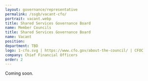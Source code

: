 ```yaml
---
layout: governance/representative
permalink: /ssgb/vacant-cfo/
portrait: vacant.webp
title: Shared Services Governance Board
name: Member Councils
title: Shared Services Governance Board
name: Vacant
position: 
department: TBD
logo: 1-cfo.svg | https://www.cfo.gov/about-the-council/ | CFOC
company: Chief Financial Officers
order: 2
---
```


Coming soon.
